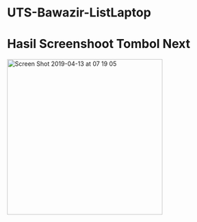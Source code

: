 # UTS-Bawazir-ListLaptop

# Hasil Screenshoot Tombol Next
<img width="363" alt="Screen Shot 2019-04-13 at 07 19 05" src="https://user-images.githubusercontent.com/23452268/56072256-302e7b00-5dbf-11e9-823e-a0274960761b.png">

